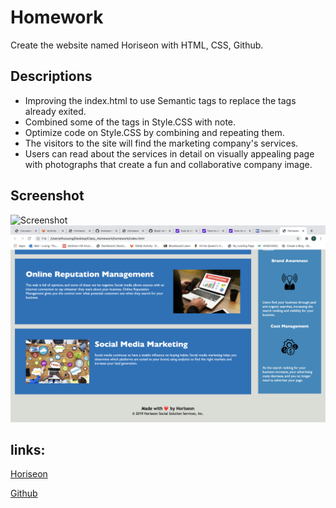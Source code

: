 # Homework
Create the website named Horiseon with HTML, CSS, Github.

## Descriptions
- Improving the index.html to use Semantic tags to replace the tags already exited.
- Combined some of the tags in Style.CSS with note.
- Optimize code on Style.CSS by combining and repeating them.
- The visitors to the site will find the marketing company's services.
- Users can read about the services in detail on visually appealing page with photographs that create a fun and collaborative company image.

## Screenshot
![Screenshot](/assets/images/screenshot.png)
![Screenshot2](/assets/images/screenshot2.png)


## links:
[Horiseon](www.horiseon.com)

[Github](https://github.com/thuluong249/homework)

